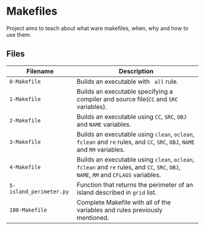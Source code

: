 # Makefiles
Project aims to teach about what ware makefiles, when, why and how to use them.

## Files
| Filename | Description |
| -------- | ----------- |
| `0-Makefile` | Builds an executable with ` all` rule. |
| `1-Makefile` | Builds an executable specifying a compiler and source file(`CC` and `SRC` variables).|
| `2-Makefile` | Builds an executable using `CC`, `SRC`, `OBJ` and `NAME` variables.|
| `3-Makefile` | Builds an executable using `clean`, `oclean`, `fclean` and `re` rules, and `CC`, `SRC`, `OBJ`, `NAME` and `RM` variables.|
| `4-Makefile` | Builds an executable using `clean`, `oclean`, `fclean` and `re` rules, and `CC`, `SRC`, `OBJ`, `NAME`, `RM` and `CFLAGS` variables.|
| `5-island_perimeter.py` | Function that returns the perimeter of an island described in `grid` list.|
| `100-Makefile` | Complete Makefile with all of the variables and rules previously mentioned.|

